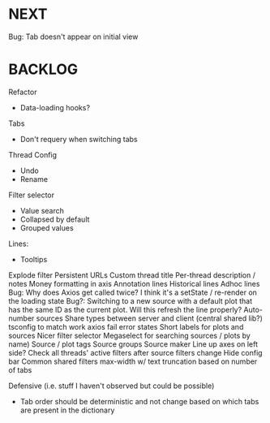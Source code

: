 # NEXT
Bug: Tab doesn't appear on initial view

# BACKLOG
Refactor
* Data-loading hooks?

Tabs
* Don't requery when switching tabs

Thread Config
* Undo
* Rename

Filter selector
* Value search
* Collapsed by default
* Grouped values

Lines:
* Tooltips

Explode filter
Persistent URLs
Custom thread title
Per-thread description / notes
Money formatting in axis
Annotation lines
Historical lines
Adhoc lines
Bug: Why does Axios get called twice? I think it's a setState / re-render on the loading state
Bug?: Switching to a new source with a default plot that has the same ID as the current plot. Will this refresh the line properly?
Auto-number sources
Share types between server and client (central shared lib?)
tsconfig to match work
axios fail error states
Short labels for plots and sources
Nicer filter selector
Megaselect for searching sources / plots by name)
Source / plot tags
Source groups
Source maker
Line up axes on left side?
Check all threads' active filters after source filters change
Hide config bar
Common shared filters
max-width w/ text truncation based on number of tabs

Defensive (i.e. stuff I haven't observed but could be possible)
* Tab order should be deterministic and not change based on which tabs are present in the dictionary